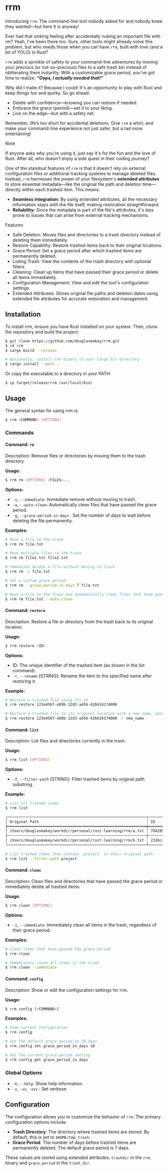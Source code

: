 # rrm

Introducing `rrm`: The command-line tool nobody asked for and nobody knew they wanted—but here it is anyway!

Ever had that sinking feeling after accidentally nuking an important file with rm? Yeah, I've been there too. Sure, other tools might already solve this problem, but who needs those when you can have `rrm`, built with love (and a bit of YOLO) in Rust?

`rrm` adds a sprinkle of safety to your command-line adventures by moving your precious (or not-so-precious) files to a safe trash bin instead of obliterating them instantly. With a customizable grace period, you've got time to realize, ***"Oops, I actually needed that!"***

Why did I make it? Because I could! It's an opportunity to play with Rust and keep things fun and quirky. So go ahead:
- Delete with confidence—knowing you can restore if needed.
- Embrace the grace (period)—set it to your liking.
- Live on the edge—but with a safety net.

Remember, life’s too short for accidental deletions. Give `rrm` a whirl, and make your command-line experience not just safer, but a tad more entertaining!

> [!NOTE]
> If anyone asks why you're using it, just say it's for the fun and the love of Rust. After all, who doesn't enjoy a side quest in their coding journey?

One of the standout features of `rrm` is that it doesn't rely on external configuration files or additional tracking systems to manage deleted files. Instead, `rrm` harnesses the power of your filesystem's **extended attributes** to store essential metadata—like the original file path and deletion time—directly within each trashed item. This means:

- **Seamless integration:** By using extended attributes, all the necessary information stays with the file itself, making restoration straightforward.
- **Reliability:** Since the metadata is part of the file's attributes, it's less prone to issues that can arise from external tracking mechanisms.


Features
- Safe Deletion: Moves files and directories to a trash directory instead of deleting them immediately.
- Restore Capability: Restore trashed items back to their original locations.
- Grace Period: Set a grace period after which trashed items are permanently deleted.
- Listing Trash: View the contents of the trash directory with optional filters.
- Cleaning: Clean up items that have passed their grace period or delete all items immediately.
- Configuration Management: View and edit the tool's configuration settings.
- Extended Attributes: Stores original file paths and deletion dates using extended file attributes for accurate restoration and management.

## Installation

To install rrm, ensure you have Rust installed on your system. Then, clone the repository and build the project:

```bash
$ git clone https://github.com/douglasmakey/rrm.git
$ cd rrm
$ cargo build --release

# Optionally, install the binary to your Cargo bin directory
$ cargo install --path . 
```

Or copy the executable to a directory in your PATH:

```bash
$ cp target/release/rrm /usr/local/bin/
```

## Usage

The general syntax for using rrm is:

```bash
$ rrm <COMMAND> [OPTIONS]
```

### Commands

#### Command: `rm`

Description: Remove files or directories by moving them to the trash directory.

**Usage:**

``` bash
$ rrm rm [OPTIONS] <FILES>...
```

**Options:**

- `-i`, `--immediate`: Immediate remove without moving to trash.
- `-a`, `--auto-clean`: Automatically clean files that have passed the grace period.
- `-g`, `--grace-period-in-days` <DAYS>: Set the number of days to wait before deleting the file permanently.

**Examples:**

```bash
# Move a file to the trash
$ rrm rm file.txt

# Move multiple files to the trash
$ rrm rm file1.txt file2.txt

# Immediate delete a file without moving to trash
$ rrm rm -i file.txt

# Set a custom grace period
$ rrm rm --grace-period-in-days 7 file.txt

# Move a file to the trash and automatically clean files that have passed the grace period
$ rrm rm file.txt --auto-clean
```

#### Command: `restore`

Description: Restore a file or directory from the trash back to its original location.

**Usage:**

```bash
$ rrm restore <ID>
```

**Options:**

- ID: The unique identifier of the trashed item (as shown in the list command).
- `-r`, `--rename` [STRING]: Rename the item to the specified name after restoring it.

**Example:**

```bash
# Restore a trashed file using its ID
$ rrm restore 123e4567-e89b-12d3-a456-426614174000

# Restore a trashed file to its original location with a new name, which is useful when the original path already exists
$ rrm restore 123e4567-e89b-12d3-a456-426614174000 -r new_name
```

#### Command: `list`

Description: List files and directories currently in the trash.

**Usage:**

```bash
$ rrm list [OPTIONS]
```

**Options:**

- `-f`, `--filter-path` [STRING]: Filter trashed items by original path substring.

**Example:**

```bash
# List all trashed items
$ rrm list

╭──────────────────────────────────────────────────────────────┬──────────────────────────────────────┬──────┬─────────────────────╮
│ Original Path                                                ┆ ID                                   ┆ Kind ┆ Deletion Date       │
╞══════════════════════════════════════════════════════════════╪══════════════════════════════════════╪══════╪═════════════════════╡
│ /Users/douglasmakey/workdir/personal/rust-learning/rrm/a.txt ┆ 784205c5-294a-434f-a50d-03314d5f72e5 ┆ File ┆ 2024-10-21 05:06:39 │
├╌╌╌╌╌╌╌╌╌╌╌╌╌╌╌╌╌╌╌╌╌╌╌╌╌╌╌╌╌╌╌╌╌╌╌╌╌╌╌╌╌╌╌╌╌╌╌╌╌╌╌╌╌╌╌╌╌╌╌╌╌╌┼╌╌╌╌╌╌╌╌╌╌╌╌╌╌╌╌╌╌╌╌╌╌╌╌╌╌╌╌╌╌╌╌╌╌╌╌╌╌┼╌╌╌╌╌╌┼╌╌╌╌╌╌╌╌╌╌╌╌╌╌╌╌╌╌╌╌╌┤
│ /Users/douglasmakey/workdir/personal/rust-learning/rrm/b.txt ┆ 2326c23d-1720-4719-a7c2-1201b6bb63cb ┆ File ┆ 2024-10-21 05:06:42 │
╰──────────────────────────────────────────────────────────────┴──────────────────────────────────────┴──────┴─────────────────────╯

# List trashed items that contain 'project' in their original path
$ rrm list --filter-path project
```

#### Command: `clean`

Description: Clean files and directories that have passed the grace period or immediately delete all trashed items.

**Usage:**

```bash
$ rrm clean [OPTIONS]
```

**Options:**

- `-i`, `--immediate`: Immediately clean all items in the trash, regardless of their grace period.

**Examples:**

```bash
# Clean items that have passed the grace period
$ rrm clean

# Immediately clean all items in the trash
$ rrm clean --immediate
```

#### Command: `config`

Description: Show or edit the configuration settings for rrm.

**Usage:**

```bash
$ rrm config [<COMMAND>]
```

**Examples:**

```bash
# Show current configuration
$ rrm config

# Set the default grace period to 10 days
$ rrm config set grace_period_in_days 10

# Get the current grace period setting
$ rrm config get grace_period_in_days
```

### Global Options
- `-h`, `--help`: Show help information.
- `-v`, `-vv`, `-vvv` : Set verbose

## Configuration

The configuration allows you to customize the behavior of `rrm`. The primary configuration options include:

- **Trash Directory**: The directory where trashed items are stored. By default, this is set to `$HOME/tmp_trash`.
- **Grace Period**: The number of days before trashed items are permanently deleted. The default grace period is 7 days.

These values are stored using extended attributes: `trashdir` in the `rrm` binary and `grace_period` in the `trash_dir`.














